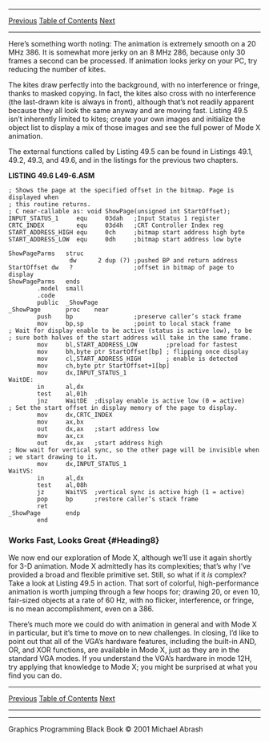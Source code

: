   ------------------------ --------------------------------- --------------------
  [Previous](49-04.html)   [Table of Contents](index.html)   [Next](50-01.html)
  ------------------------ --------------------------------- --------------------

Here’s something worth noting: The animation is extremely smooth on a 20
MHz 386. It is somewhat more jerky on an 8 MHz 286, because only 30
frames a second can be processed. If animation looks jerky on your PC,
try reducing the number of kites.

The kites draw perfectly into the background, with no interference or
fringe, thanks to masked copying. In fact, the kites also cross with no
interference (the last-drawn kite is always in front), although that’s
not readily apparent because they all look the same anyway and are
moving fast. Listing 49.5 isn’t inherently limited to kites; create your
own images and initialize the object list to display a mix of those
images and see the full power of Mode X animation.

The external functions called by Listing 49.5 can be found in Listings
49.1, 49.2, 49.3, and 49.6, and in the listings for the previous two
chapters.

**LISTING 49.6 L49-6.ASM**

    ; Shows the page at the specified offset in the bitmap. Page is displayed when
    ; this routine returns.
    ; C near-callable as: void ShowPage(unsigned int StartOffset);
    INPUT_STATUS_1     equ     03dah   ;Input Status 1 register
    CRTC_INDEX         equ     03d4h   ;CRT Controller Index reg
    START_ADDRESS_HIGH equ     0ch     ;bitmap start address high byte
    START_ADDRESS_LOW  equ     0dh     ;bitmap start address low byte

    ShowPageParms   struc
                     dw      2 dup (?) ;pushed BP and return address
    StartOffset dw   ?                 ;offset in bitmap of page to display
    ShowPageParms   ends
            .model  small
            .code
            public  _ShowPage
    _ShowPage       proc    near
            push    bp                 ;preserve caller’s stack frame
            mov     bp,sp              ;point to local stack frame
    ; Wait for display enable to be active (status is active low), to be
    ; sure both halves of the start address will take in the same frame.
            mov     bl,START_ADDRESS_LOW        ;preload for fastest
            mov     bh,byte ptr StartOffset[bp] ; flipping once display
            mov     cl,START_ADDRESS_HIGH       ; enable is detected
            mov     ch,byte ptr StartOffset+1[bp]
            mov     dx,INPUT_STATUS_1
    WaitDE:
            in      al,dx
            test    al,01h
            jnz     WaitDE  ;display enable is active low (0 = active)
    ; Set the start offset in display memory of the page to display.
            mov     dx,CRTC_INDEX
            mov     ax,bx
            out     dx,ax   ;start address low
            mov     ax,cx
            out     dx,ax   ;start address high
    ; Now wait for vertical sync, so the other page will be invisible when
    ; we start drawing to it.
            mov     dx,INPUT_STATUS_1
    WaitVS:
            in      al,dx
            test    al,08h
            jz      WaitVS  ;vertical sync is active high (1 = active)
            pop     bp      ;restore caller’s stack frame
            ret
    _ShowPage       endp
            end

### Works Fast, Looks Great {#Heading8}

We now end our exploration of Mode X, although we’ll use it again
shortly for 3-D animation. Mode X admittedly has its complexities;
that’s why I’ve provided a broad and flexible primitive set. Still, so
what if it *is* complex? Take a look at Listing 49.5 in action. That
sort of colorful, high-performance animation is worth jumping through a
few hoops for; drawing 20, or even 10, fair-sized objects at a rate of
60 Hz, with no flicker, interference, or fringe, is no mean
accomplishment, even on a 386.

There’s much more we could do with animation in general and with Mode X
in particular, but it’s time to move on to new challenges. In closing,
I’d like to point out that all of the VGA’s hardware features, including
the built-in AND, OR, and XOR functions, are available in Mode X, just
as they are in the standard VGA modes. If you understand the VGA’s
hardware in mode 12H, try applying that knowledge to Mode X; you might
be surprised at what you find you can do.

  ------------------------ --------------------------------- --------------------
  [Previous](49-04.html)   [Table of Contents](index.html)   [Next](50-01.html)
  ------------------------ --------------------------------- --------------------

* * * * *

Graphics Programming Black Book © 2001 Michael Abrash
